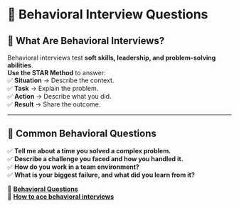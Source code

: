 # 📂 Behavioral Interview Questions  

## **📌 What Are Behavioral Interviews?**  
Behavioral interviews test **soft skills, leadership, and problem-solving abilities**.  
**Use the STAR Method** to answer:  
✅ **Situation** → Describe the context.  
✅ **Task** → Explain the problem.  
✅ **Action** → Describe what you did.  
✅ **Result** → Share the outcome.  

---

## **📌 Common Behavioral Questions**
✅ **Tell me about a time you solved a complex problem.**  
✅ **Describe a challenge you faced and how you handled it.**  
✅ **How do you work in a team environment?**  
✅ **What is your biggest failure, and what did you learn from it?**  

📜 **[Behavioral Questions](./Behavioral-Questions.md)**  
📜 **[How to ace behavioral interviews](https://www.thebalancecareers.com/top-behavioral-interview-questions-2059618)**  
